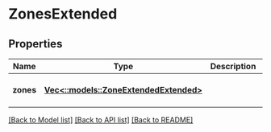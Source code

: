 # ZonesExtended

## Properties
Name | Type | Description | Notes
------------ | ------------- | ------------- | -------------
**zones** | [**Vec<::models::ZoneExtendedExtended>**](ZoneExtendedExtended.md) |  | [optional] [default to null]

[[Back to Model list]](../README.md#documentation-for-models) [[Back to API list]](../README.md#documentation-for-api-endpoints) [[Back to README]](../README.md)



